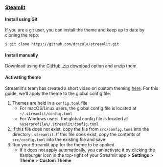 ### [Steamlit](http://https://streamlit.io/)

#### Install using Git

If you are a git user, you can install the theme and keep up to date by cloning the repo:

    $ git clone https://github.com/dracula/streamlit.git

#### Install manually

Download using the [GitHub .zip download](https://github.com/dracula/streamlit/archive/master.zip) option and unzip them.

#### Activating theme

Streamlit's team has created a short video on custom theming [here](https://www.youtube.com/watch?v=Mz12mlwzbVU). For this guide, we'll apply the theme to the global config file:

1. Themes are held in a `config.toml` file
    - For macOS/Linux users, the global config file is located at `~/.streamlit/config.toml`
    - For Windows users, the global config file is located at `%userprofile%/.streamlit/config.toml`
2. If this file does not exist, copy the file from `src/config.toml` into the directory `.streamlit`. If this file does exist, copy the contents of `src/config.toml` into the existing file and save
3. Run your Streamlit app for the theme to be applied
    - If it does not apply automatically, you can activate it by clicking the hamburger icon in the top-right of your Streamlit app > **Settings** > **Theme** > **Custom Theme**